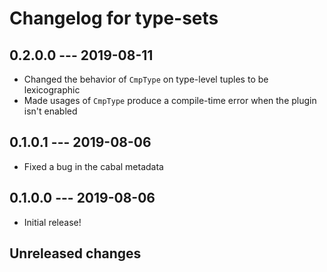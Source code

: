 # Changelog for type-sets

## 0.2.0.0 --- 2019-08-11

- Changed the behavior of `CmpType` on type-level tuples to be lexicographic
- Made usages of `CmpType` produce a compile-time error when the plugin isn't
    enabled

## 0.1.0.1 --- 2019-08-06

- Fixed a bug in the cabal metadata

## 0.1.0.0 --- 2019-08-06

- Initial release!

## Unreleased changes
